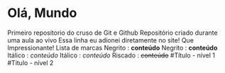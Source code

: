 # Olá, Mundo
 Primeiro repositorio do cruso de Git e Github
 Repositório criado durante uma aula ao vivo
 Essa linha eu adionei diretamente no site! Que Impressionante!
 Lista de marcas
 Negrito : **conteúdo**
 Negrito : __conteúdo__
 Itálico : *conteúdo*
 Itálico : _conteúdo_
 Riscado : ~~conteúdo~~ 
 #Título - nível 1
 #Titulo - nível 2 
